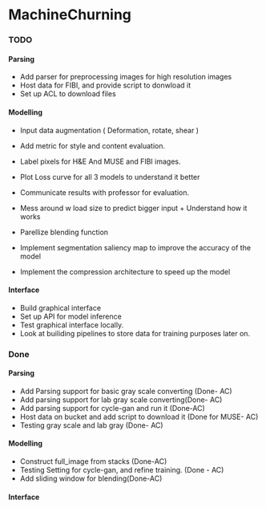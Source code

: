 # MachineChurning



### TODO

#### Parsing


- Add parser for preprocessing images for high resolution images
- Host data for FIBI, and provide script to donwload it 
- Set up ACL to download files

#### Modelling

- Input data augmentation ( Deformation, rotate, shear )
- Add metric for style and content evaluation.
- Label pixels for H&E And MUSE and FIBI images.
- Plot Loss curve for all 3 models to understand it better
- Communicate results with professor for evaluation.
- Mess around w load size to predict bigger input + Understand how it works
- Parellize blending function 

- Implement segmentation saliency map to improve the accuracy of the model
- Implement the compression architecture to speed up the model

#### Interface
- Build graphical interface 
- Set up API for model inference
- Test graphical interface locally.
- Look at builiding pipelines to store data for training purposes later on.


### Done

#### Parsing
- Add Parsing support for basic gray scale converting (Done- AC)
- Add parsing support for lab gray scale converting(Done- AC)
- Add parsing support for cycle-gan and run it (Done-AC)
- Host data on bucket and add script to download it (Done for MUSE- AC)
- Testing gray scale and lab gray (Done- AC)
#### Modelling
- Construct full_image from stacks (Done-AC)
- Testing Setting for cycle-gan, and refine training. (Done - AC)
- Add sliding window for blending(Done-AC) 
#### Interface
